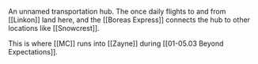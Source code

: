 An unnamed transportation hub. The once daily flights to and from [[Linkon]] land here, and the [[Boreas Express]] connects the hub to other locations like [[Snowcrest]].

This is where [[MC]] runs into [[Zayne]] during [[01-05.03 Beyond Expectations]].